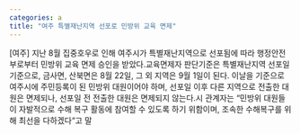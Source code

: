 ```yaml
---
categories: a
title: "여주 특별재난지역 선포로 민방위 교육 면제"
---
```

[여주] 지난 8월 집중호우로 인해 여주시가 특별재난지역으로 선포됨에 따라 행정안전부로부터 민방위 교육 면제 승인을 받았다.교육면제자 판단기준은 특별재난지역 선포일 기준으로, 금사면, 산북면은 8월 22일, 그 외 지역은 9월 1일이 된다. 이날을 기준으로 여주시에 주민등록이 된 민방위 대원이어야 하며, 선포일 이후 다른 지역으로 전출한 대원은 면제되나, 선포일 전 전출한 대원은 면제되지 않는다.시 관계자는 “민방위 대원들이 자발적으로 수해 복구 활동에 참여할 수 있도록 하기 위함이며, 조속한 수해복구를 위해 최선을 다하겠다“고 말